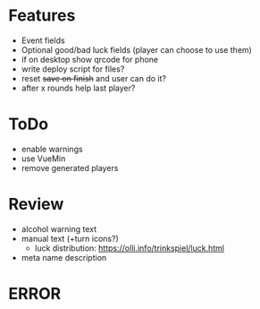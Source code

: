 # Features
- Event fields
- Optional good/bad luck fields (player can choose to use them)
- if on desktop show qrcode for phone
- write deploy script for files?
- reset ~~save on finish~~ and user can do it?
- after x rounds help last player?

# ToDo
- enable warnings
- use VueMin
- remove generated players

# Review
- alcohol warning text
- manual text (+turn icons?)
  - luck distribution: https://olli.info/trinkspiel/luck.html
- meta name description

# ERROR